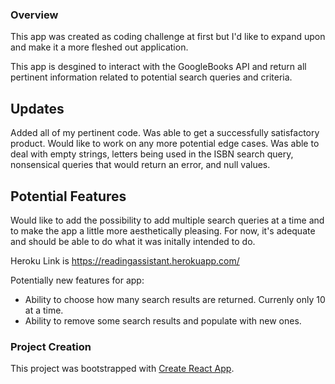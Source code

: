 ### Overview

This app was created as coding challenge at first but I'd like to expand upon and make it a more fleshed out application. 

This app is desgined to interact with the GoogleBooks API and return all pertinent information related to potential search queries and criteria.

## Updates

Added all of my pertinent code. Was able to get a successfully satisfactory product. Would like to work on any more potential edge cases. Was able to deal with empty strings, letters being used in the ISBN search query, nonsensical queries that would return an error, and null values. 

## Potential Features

Would like to add the possibility to add multiple search queries at a time and to make the app a little more aesthetically pleasing. For now, it's adequate and should be able to do what it was initally intended to do.  

Heroku Link is https://readingassistant.herokuapp.com/

Potentially new features for app:
- Ability to choose how many search results are returned. Currenly only 10 at a time. 
- Ability to remove some search results and populate with new ones.

### Project Creation 
This project was bootstrapped with [Create React App](https://github.com/facebook/create-react-app).

